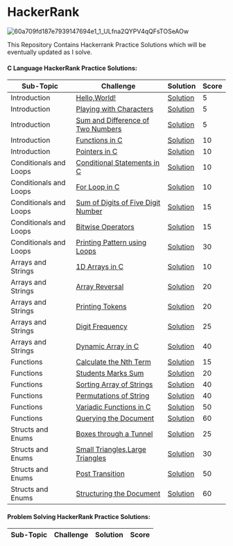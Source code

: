 # HackerRank
![60a709fd187e7939147694e1_1_ULfna2QYPV4qQFsTOSeAOw](https://user-images.githubusercontent.com/108831247/230127207-2ccaa91c-1819-4bba-a07e-eb2894a6110b.png)

This Repository Contains Hackerrank Practice Solutions which will be eventually updated as I solve.


#### C Language HackerRank Practice Solutions:

| **Sub-Topic** | **Challenge** | **Solution** | **Score** |
| ------------- | ------------- | ------------ | --------- |
| Introduction | [Hello,World!](https://www.hackerrank.com/challenges/hello-world-c) | [Solution](https://github.com/yigitsokel1/HackerRank/blob/main/C%20Solutions/Introduction/Hello%20World!%20in%20C.c) | 5 |
| Introduction | [Playing with Characters](https://www.hackerrank.com/challenges/playing-with-characters) | [Solution](https://github.com/yigitsokel1/HackerRank/blob/main/C%20Solutions/Introduction/Playing%20With%20Characters.c) | 5 |
| Introduction | [Sum and Difference of Two Numbers](https://www.hackerrank.com/challenges/sum-numbers-c) | [Solution](https://github.com/yigitsokel1/HackerRank/blob/main/C%20Solutions/Introduction/Sum%20and%20Difference%20of%20Two%20Numbers.c) | 5 |
| Introduction | [Functions in C](https://www.hackerrank.com/challenges/functions-in-c) | [Solution](https://github.com/yigitsokel1/HackerRank/blob/main/C%20Solutions/Introduction/Functions%20in%20C.c) | 10 |
| Introduction | [Pointers in C](https://www.hackerrank.com/challenges/pointer-in-c) | [Solution](https://github.com/yigitsokel1/HackerRank/blob/main/C%20Solutions/Introduction/Pointers%20in%20C.c) | 10 |
| Conditionals and Loops | [Conditional Statements in C](https://www.hackerrank.com/challenges/conditional-statements-in-c) | [Solution](https://github.com/yigitsokel1/HackerRank/blob/main/C%20Solutions/Conditionals%20and%20Loops/Conditional%20Statements%20in%20C.c) | 10 |
| Conditionals and Loops | [For Loop in C](https://www.hackerrank.com/challenges/for-loop-in-c) | [Solution](https://github.com/yigitsokel1/HackerRank/blob/main/C%20Solutions/Conditionals%20and%20Loops/For%20Loop%20in%20C.c) | 10 |
| Conditionals and Loops | [Sum of Digits of Five Digit Number](https://www.hackerrank.com/challenges/sum-of-digits-of-a-five-digit-number) | [Solution](https://github.com/yigitsokel1/HackerRank/blob/main/C%20Solutions/Conditionals%20and%20Loops/Sum%20of%20Digits%20of%20a%20Five%20Digit%20Number.c) | 15 |
| Conditionals and Loops | [Bitwise Operators](https://www.hackerrank.com/challenges/bitwise-operators-in-c) | [Solution](https://github.com/yigitsokel1/HackerRank/blob/main/C%20Solutions/Conditionals%20and%20Loops/Bitwise%20Operators.c) | 15 |
| Conditionals and Loops | [Printing Pattern using Loops](https://www.hackerrank.com/challenges/printing-pattern-2) | [Solution](https://github.com/yigitsokel1/HackerRank/blob/main/C%20Solutions/Conditionals%20and%20Loops/Printing%20Pattern%20Using%20Loops.c) | 30 |
| Arrays and Strings | [1D Arrays in C](https://www.hackerrank.com/challenges/1d-arrays-in-c) | [Solution](https://github.com/yigitsokel1/HackerRank/blob/main/C%20Solutions/Arrays%20and%20Strings/1D%20Arrays%20in%20C.c) | 10 |
| Arrays and Strings | [Array Reversal](https://www.hackerrank.com/challenges/reverse-array-c) | [Solution](https://github.com/yigitsokel1/HackerRank/blob/main/C%20Solutions/Arrays%20and%20Strings/Array%20Reversal.c) | 20 |
| Arrays and Strings | [Printing Tokens](https://www.hackerrank.com/challenges/printing-tokens-) | [Solution](https://github.com/yigitsokel1/HackerRank/blob/main/C%20Solutions/Arrays%20and%20Strings/Printing%20Tokens.c) | 20 |
| Arrays and Strings | [Digit Frequency](https://www.hackerrank.com/challenges/frequency-of-digits-1) | [Solution](https://github.com/yigitsokel1/HackerRank/blob/main/C%20Solutions/Arrays%20and%20Strings/Digit%20Frequency.c) | 25 |
| Arrays and Strings | [Dynamic Array in C](https://www.hackerrank.com/challenges/dynamic-array-in-c) | [Solution](https://github.com/yigitsokel1/HackerRank/blob/main/C%20Solutions/Arrays%20and%20Strings/Dynamic%20Array%20in%20C.c) | 40 |
| Functions | [Calculate the Nth Term](https://www.hackerrank.com/challenges/recursion-in-c) | [Solution](https://github.com/yigitsokel1/HackerRank/blob/main/C%20Solutions/Functions/Calculate%20the%20Nth%20term.c) | 15 |
| Functions | [Students Marks Sum](https://www.hackerrank.com/challenges/students-marks-sum) | [Solution](https://github.com/yigitsokel1/HackerRank/blob/main/C%20Solutions/Functions/Students%20Marks%20Sum.c) | 20 |
| Functions | [Sorting Array of Strings](https://www.hackerrank.com/challenges/sorting-array-of-strings) | [Solution](https://github.com/yigitsokel1/HackerRank/blob/main/C%20Solutions/Functions/Sorting%20Array%20of%20Strings.c) | 40 |
| Functions | [Permutations of String](https://www.hackerrank.com/challenges/permutations-of-strings) | [Solution](https://github.com/yigitsokel1/HackerRank/blob/main/C%20Solutions/Functions/Permutations%20of%20String.c) | 40 |
| Functions | [Variadic Functions in C](https://www.hackerrank.com/challenges/variadic-functions-in-c) | [Solution](https://github.com/yigitsokel1/HackerRank/blob/main/C%20Solutions/Functions/Variadic%20functions%20in%20C.c) | 50 |
| Functions | [Querying the Document](https://www.hackerrank.com/challenges/querying-the-document) | [Solution](https://github.com/yigitsokel1/HackerRank/blob/main/C%20Solutions/Functions/Querying%20the%20Document.c) | 60 |
| Structs and Enums | [Boxes through a Tunnel](https://www.hackerrank.com/challenges/too-high-boxes) | [Solution](https://github.com/yigitsokel1/HackerRank/blob/main/C%20Solutions/Structs%20and%20Enums/Boxes%20through%20a%20Tunnel.c) | 25 |
| Structs and Enums | [Small Triangles,Large Triangles](https://www.hackerrank.com/challenges/small-triangles-large-triangles) | [Solution](https://github.com/yigitsokel1/HackerRank/blob/main/C%20Solutions/Structs%20and%20Enums/Small%20Triangles%2C%20Large%20Triangles.c) | 30 |
| Structs and Enums | [Post Transition](https://www.hackerrank.com/challenges/post-transition) | [Solution](https://github.com/yigitsokel1/HackerRank/blob/main/C%20Solutions/Structs%20and%20Enums/Post%20Transition.c) | 50 |
| Structs and Enums | [Structuring the Document](https://www.hackerrank.com/challenges/structuring-the-document) | [Solution](https://github.com/yigitsokel1/HackerRank/blob/main/C%20Solutions/Structs%20and%20Enums/Structuring%20the%20Document.c) | 60 |



#### Problem Solving HackerRank Practice Solutions:
| **Sub-Topic** | **Challenge** | **Solution** | **Score** |
| ------------- | ------------- | ------------ | --------- |



